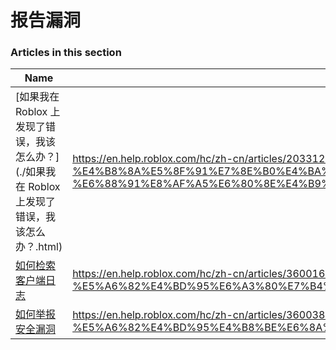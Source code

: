 # 报告漏洞  
### Articles in this section
Name|URL
-|-
[如果我在 Roblox 上发现了错误，我该怎么办？](./如果我在 Roblox 上发现了错误，我该怎么办？.html) |https://en.help.roblox.com/hc/zh-cn/articles/203312900-%E5%A6%82%E6%9E%9C%E6%88%91%E5%9C%A8-Roblox-%E4%B8%8A%E5%8F%91%E7%8E%B0%E4%BA%86%E9%94%99%E8%AF%AF-%E6%88%91%E8%AF%A5%E6%80%8E%E4%B9%88%E5%8A%9E
[如何检索客户端日志](./如何检索客户端日志.html) |https://en.help.roblox.com/hc/zh-cn/articles/360016022492-%E5%A6%82%E4%BD%95%E6%A3%80%E7%B4%A2%E5%AE%A2%E6%88%B7%E7%AB%AF%E6%97%A5%E5%BF%97
[如何举报安全漏洞](./如何举报安全漏洞.html) |https://en.help.roblox.com/hc/zh-cn/articles/360038516512-%E5%A6%82%E4%BD%95%E4%B8%BE%E6%8A%A5%E5%AE%89%E5%85%A8%E6%BC%8F%E6%B4%9E